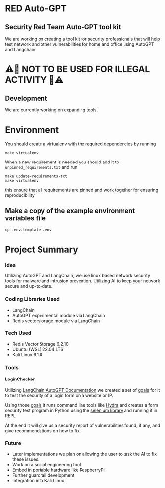 # RED Auto-GPT
## Security Red Team Auto-GPT tool kit

We are working on creating a tool kit for security professionals that will help test network and other vulnerabilities for home and office using AutoGPT and Langchain

# ⚠️🔴 NOT TO BE USED FOR ILLEGAL ACTIVITY 🔴⚠️

## Development
We are currently working on expanding tools.


# Environment
You should create a virtualenv with the required dependencies by running
```
make virtualenv
```

When a new requirement is needed you should add it to `unpinned_requirements.txt` and run
```
make update-requirements-txt
make virtualenv
```
this ensure that all requirements are pinned and work together for ensuring reproducibility

## Make a copy of the example environment variables file
```
cp .env.template .env
```

# Project Summary

### Idea
Utilizing AutoGPT and LangChain, we use linux based network security tools for malware and intrusion prevention. Utilizing AI to keep your network secure and up-to-date.

### Coding Libraries Used
* LangChain
* AutoGPT experimental module via LangChain
* Redis vectorstorage module via LangChain

### Tech Used
* Redis Vector Storage 6.2.10
* Ubuntu (WSL) 22.04 LTS
* Kali Linux 6.1.0

### Tools
#### LoginChecker
Utilizing [LangChain AutoGPT Documentation](https://github.com/hwchase17/langchain/blob/master/docs/use_cases/autonomous_agents/autogpt.ipynb) we created a set of [goals](https://github.com/shamantechnology/RedAGPT/blob/master/tools/login_checker.py#L65) for it to test the security of a login form on a website or IP.

Using those [goals](https://github.com/shamantechnology/RedAGPT/blob/master/tools/login_checker.py#L65) it runs command line tools like [Hydra](https://www.kali.org/tools/hydra/) and creates a form security test program in Python using the [selenium library](https://selenium-python.readthedocs.io/) and running it in REPL

At the end it will give us a security report of vulnerabilities found, if any, and give recommendations on how to fix. 

### Future
* Later implementations we plan on allowing the user to task the AI to fix these issues.
* Work on a social engineering tool
* Embed in portable hardware like RespberryPI
* Further guardrail development
* Integration into Kali Linux
